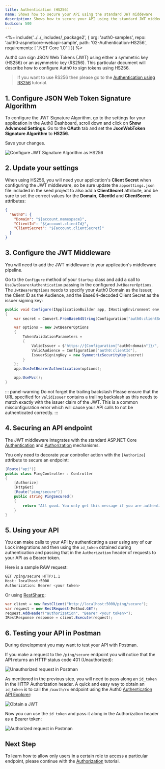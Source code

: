 ```yaml
---
title: Authentication (HS256)
name: Shows how to secure your API using the standard JWT middeware
description: Shows how to secure your API using the standard JWT middeware
budicon: 500
---
```



<%= include('../../_includes/_package2', {
  org: 'auth0-samples',
  repo: 'auth0-aspnetcore-webapi-sample',
  path: '02-Authentication-HS256',
  requirements: [
    '.NET Core 1.0'
  ]
}) %>

Auth0 can sign JSON Web Tokens (JWT) using either a symmetric key (HS256) or an asymmetric key (RS256). This particular document will describe how to configure Auth0 to sign tokens using HS256.

> If you want to use RS256 then please go to the [Authentication using RS256](/quickstart/backend/aspnet-core-webapi/01-authentication-rs256) tutorial.

## 1. Configure JSON Web Token Signature Algorithm

To configure the JWT Signature Algorithm, go to the settings for your application in the Auth0 Dashboard, scroll down and click on **Show Advanced Settings**. Go to the **OAuth** tab and set the **JsonWebToken Signature Algorithm** to **HS256**.

Save your changes.

![Configure JWT Signature Algorithm as HS256](/media/articles/server-apis/aspnet-core-webapi/jwt-signature-hs256.png)

## 2. Update your settings

When using HS256, you will need your application's **Client Secret** when configuring the JWT middleware, so be sure update the `appsettings.json` file included in the seed project to also add a **ClientSecret** attribute, and be sure to set the correct values for the **Domain**, **ClientId** and **ClientSecret** attributes:

```json
{
  "Auth0": {
    "Domain": "${account.namespace}",
    "ClientId": "${account.clientId}",
    "ClientSecret": "${account.clientSecret}"
  }
}
```

## 3. Configure the JWT Middleware

You will need to add the JWT middleware to your application's middleware pipeline.

Go to the `Configure` method of your `Startup` class and add a call to `UseJwtBearerAuthentication` passing in the configured `JwtBearerOptions`. The `JwtBearerOptions` needs to specify your Auth0 Domain as the issuer, the Client ID as the Audience, and the Base64-decoded Client Secret as the issuer signing key:

```csharp
public void Configure(IApplicationBuilder app, IHostingEnvironment env, ILoggerFactory loggerFactory)
{
    var secret = Convert.FromBase64String(Configuration["auth0:clientSecret"]);

    var options = new JwtBearerOptions
    {
        TokenValidationParameters =
        {
            ValidIssuer = $"https://{Configuration["auth0:domain"]}/",
            ValidAudience = Configuration["auth0:clientId"],
            IssuerSigningKey = new SymmetricSecurityKey(secret)
        }
    };
    app.UseJwtBearerAuthentication(options);

    app.UseMvc();
}
```

::: panel-warning Do not forget the trailing backslash
Please ensure that the URL specified for `ValidIssuer` contains a trailing backslash as this needs to match exactly with the issuer claim of the JWT. This is a common misconfiguration error which will cause your API calls to not be authenticated correctly.
:::

## 4. Securing an API endpoint

The JWT middleware integrates with the standard ASP.NET Core [Authentication](https://docs.asp.net/en/latest/security/authentication/index.html) and [Authorization](https://docs.asp.net/en/latest/security/authorization/index.html) mechanisms.

You only need to decorate your controller action with the `[Authorize]` attribute to secure an endpoint:

```csharp
[Route("api")]
public class PingController : Controller
{
    [Authorize]
    [HttpGet]
    [Route("ping/secure")]
    public string PingSecured()
    {
        return "All good. You only get this message if you are authenticated.";
    }
}
```

## 5. Using your API

You can make calls to your API by authenticating a user using any of our Lock integrations and then using the `id_token` obtained during authentication and passing that in the `Authorization` header of requests to your API as a Bearer token.

Here is a sample RAW request:

```bash
GET /ping/secure HTTP/1.1
Host: localhost:5000
Authorization: Bearer <your token>
```

Or using [RestSharp](http://restsharp.org/):

```csharp
var client = new RestClient("http://localhost:5000/ping/secure");
var request = new RestRequest(Method.GET);
request.AddHeader("authorization", "Bearer <your token>");
IRestResponse response = client.Execute(request);
```

## 6. Testing your API in Postman

During development you may want to test your API with Postman.

If you make a request to the `/ping/secure` endpoint you will notice that the API returns an HTTP status code 401 (Unauthorized):

![Unauthorized request in Postman](/media/articles/server-apis/aspnet-core-webapi/postman-not-authorized.png)

As mentioned in the previous step, you will need to pass along an `id_token` in the HTTP Authorization header. A quick and easy way to obtain an `id_token` is to call the `/oauth/ro` endpoint using the Auth0 [Authentication API Explorer](/api/authentication#!#post--oauth-ro):

![Obtain a JWT](/media/articles/server-apis/aspnet-core-webapi/request-jwt.png)

Now you can use the `id_token` and pass it along in the Authorization header as a Bearer token:

![Authorized request in Postman](/media/articles/server-apis/aspnet-core-webapi/postman-authorized.png)

## Next Step

To learn how to allow only users in a certain role to access a particular endpoint, please continue with the [Authorization](/quickstart/backend/aspnet-core-webapi/03-authorization) tutorial.
